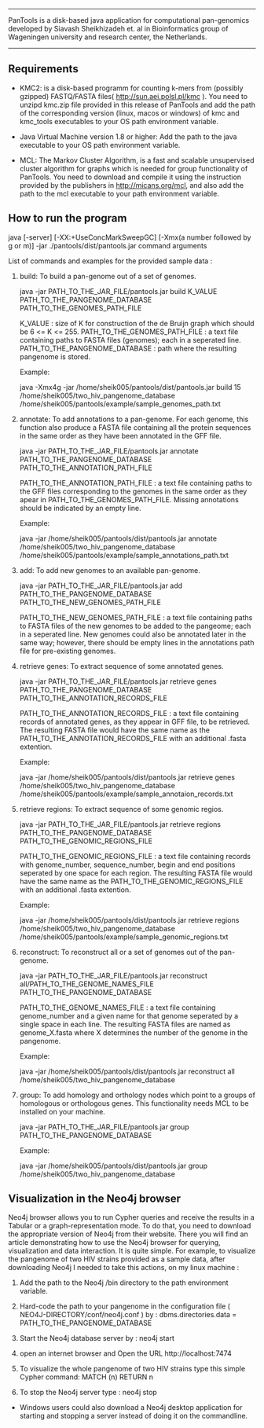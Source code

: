 ************************************************************************
PanTools is a disk-based java application for computational pan-genomics
developed by Siavash Sheikhizadeh et. al in Bioinformatics group of 
Wageningen university and research center, the Netherlands.  
************************************************************************

Requirements
------------
- KMC2: is a disk-based programm for counting k-mers from (possibly gzipped) FASTQ/FASTA files( http://sun.aei.polsl.pl/kmc ).
        You need to unzipd kmc.zip file provided in this release of PanTools and add the path of the corresponding version (linux, macos or windows) of kmc and kmc_tools executables to your OS path environment variable.

- Java Virtual Machine version 1.8 or higher: Add the path to the java executable to your OS path environment variable.

- MCL: The Markov Cluster Algorithm, is a fast and scalable unsupervised cluster algorithm for graphs which is needed for group functionality of PanTools.
       You need to download and compile it using the instruction provided by the publishers in http://micans.org/mcl, and also add the path to the mcl executable to your path environment variable.

How to run the program 
----------------------
java  [-server] [-XX:+UseConcMarkSweepGC]  [-Xmx(a number followed by g or m)] -jar ./pantools/dist/pantools.jar command arguments


List of commands and examples for the provided sample data :

1. build:
   To build a pan-genome out of a set of genomes.

   java  -jar  PATH_TO_THE_JAR_FILE/pantools.jar  build  K_VALUE  PATH_TO_THE_PANGENOME_DATABASE  PATH_TO_THE_GENOMES_PATH_FILE

   K_VALUE :   size of K for construction of the de Bruijn graph which should be 6 <= K <= 255.
   PATH_TO_THE_GENOMES_PATH_FILE : a text file containing paths to FASTA files (genomes); each in a seperated line.
   PATH_TO_THE_PANGENOME_DATABASE : path where the resulting pangenome is stored.  

   Example: 
   
   java  -Xmx4g  -jar  /home/sheik005/pantools/dist/pantools.jar build  15  /home/sheik005/two_hiv_pangenome_database  /home/sheik005/pantools/example/sample_genomes_path.txt
             
2. annotate:
   To add annotations to a pan-genome. For each genome, this function also produce a FASTA file containing all the protein sequences in the same order as they have been annotated in the GFF file.

   java  -jar  PATH_TO_THE_JAR_FILE/pantools.jar  annotate  PATH_TO_THE_PANGENOME_DATABASE  PATH_TO_THE_ANNOTATION_PATH_FILE

   PATH_TO_THE_ANNOTATION_PATH_FILE : a text file containing paths to the GFF files corresponding to the genomes in the same order as they apear in PATH_TO_THE_GENOMES_PATH_FILE.
                                      Missing annotations should be indicated by an empty line.

   Example: 

   java  -jar  /home/sheik005/pantools/dist/pantools.jar  annotate  /home/sheik005/two_hiv_pangenome_database  /home/sheik005/pantools/example/sample_annotations_path.txt

3. add:
   To add new genomes to an available pan-genome.

   java  -jar  PATH_TO_THE_JAR_FILE/pantools.jar  add  PATH_TO_THE_PANGENOME_DATABASE  PATH_TO_THE_NEW_GENOMES_PATH_FILE
   
   PATH_TO_THE_NEW_GENOMES_PATH_FILE : a text file containing paths to FASTA files of the new genomes to be added to the pangeome; each in a seperated line.
                                       New genomes could also be annotated later in the same way; however, there should be empty lines in the annotations path file for pre-existing genomes.

4. retrieve genes:
   To extract sequence of some annotated genes. 

   java  -jar  PATH_TO_THE_JAR_FILE/pantools.jar  retrieve  genes  PATH_TO_THE_PANGENOME_DATABASE  PATH_TO_THE_ANNOTATION_RECORDS_FILE

   PATH_TO_THE_ANNOTATION_RECORDS_FILE : a text file containing records of annotated genes, as they appear in GFF file, to be retrieved.
                                         The resulting FASTA file would have the same name as the PATH_TO_THE_ANNOTATION_RECORDS_FILE with an additional .fasta extention.

   Example: 

   java  -jar  /home/sheik005/pantools/dist/pantools.jar  retrieve  genes  /home/sheik005/two_hiv_pangenome_database  /home/sheik005/pantools/example/sample_annotaion_records.txt

5. retrieve regions:
   To extract sequence of some genomic regios.

   java  -jar  PATH_TO_THE_JAR_FILE/pantools.jar  retrieve  regions  PATH_TO_THE_PANGENOME_DATABASE  PATH_TO_THE_GENOMIC_REGIONS_FILE

   PATH_TO_THE_GENOMIC_REGIONS_FILE : a text file containing records with genome_number, sequence_number, begin and end positions seperated by one space for each region.
                                      The resulting FASTA file would have the same name as the PATH_TO_THE_GENOMIC_REGIONS_FILE with an additional .fasta extention.

   Example: 

   java  -jar  /home/sheik005/pantools/dist/pantools.jar  retrieve  regions  /home/sheik005/two_hiv_pangenome_database  /home/sheik005/pantools/example/sample_genomic_regions.txt

6. reconstruct:
   To reconstruct all or a set of genomes out of the pan-genome.

   java  -jar  PATH_TO_THE_JAR_FILE/pantools.jar  reconstruct all/PATH_TO_THE_GENOME_NAMES_FILE  PATH_TO_THE_PANGENOME_DATABASE

   PATH_TO_THE_GENOME_NAMES_FILE : a text file containing genome_number and a given name for that genome seperated by a single space in each line. 
                                   The resulting FASTA files are named as genome_X.fasta where X determines the number of the genome in the pangenome.

   Example: 

   java  -jar  /home/sheik005/pantools/dist/pantools.jar  reconstruct  all  /home/sheik005/two_hiv_pangenome_database

7. group:
   To add homology and orthology nodes which point to a groups of homologous or orthologous genes. This functionality needs MCL to be installed on your machine.

   java  -jar  PATH_TO_THE_JAR_FILE/pantools.jar  group  PATH_TO_THE_PANGENOME_DATABASE 

   Example: 

   java  -jar  /home/sheik005/pantools/dist/pantools.jar  group  /home/sheik005/two_hiv_pangenome_database

Visualization in the Neo4j browser
----------------------------------
Neo4j browser allows you to run Cypher queries and receive the results in a Tabular or a graph-representation mode. To do that, you need to download the appropriate version of Neo4j from their website. 
There you will find an article demonstrating how to use the Neo4j browser for querying, visualization and data interaction. It is quite simple. 
For example, to visualize the pangenome of two HIV strains provided as a sample data, after downloading Neo4j I needed to take this actions, on my linux machine :

1. Add the path to the Neo4j /bin directory to the path environment variable.

2. Hard-code the path to your pangenome in the configuration file ( NEO4J-DIRECTORY/conf/neo4j.conf ) by : 
   dbms.directories.data = PATH_TO_THE_PANGENOME_DATABASE

3. Start the Neo4j database server by : 
   neo4j start

4. open an internet browser and Open the URL http://localhost:7474

5. To visualize the whole pangenome of two HIV strains type this simple Cypher command:
   MATCH (n) RETURN n

6. To stop the Neo4j server type :
   neo4j stop

- Windows users could also download a Neo4j desktop application for starting and stopping a server instead of doing it on the commandline.

